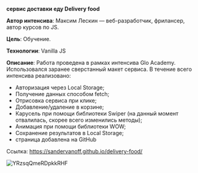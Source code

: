 **сервис доставки еду Delivery food**
  
  
  **Автор интенсива**: Максим Лескин — веб-разработчик, фрилансер, автор курсов по JS.
  
  **Цель**: Обучение. 
  
  **Технологии**: Vanilla JS 
  
  
  **Описание**: Работа проведена в рамках интенсива Glo Academy. Использовался заранее сверстанный макет сервиса. В течение всего интенсива реализовано:
  
  - Авторизация через Local Storage;
  - Получение данных способом fetch;
  - Отрисовка сервиса при клике;
  - Добавление/удаление в корзине;
  - Карусель при помощи библиотеки Swiper (на данный момент отвалилась, скорее всего изменились методы);
  - Анимация при помощи библиотеки WOW;
  - Сохранение результатов в Local Storage;
  - страница добавлена на GitHub

Ссылка: https://sandervanoff.github.io/delivery-food/

![YRzsqQmeRDpkkRHF](https://user-images.githubusercontent.com/61217980/129889336-7dd460ea-c6f1-4a93-9807-ec7d95d865f1.png)


